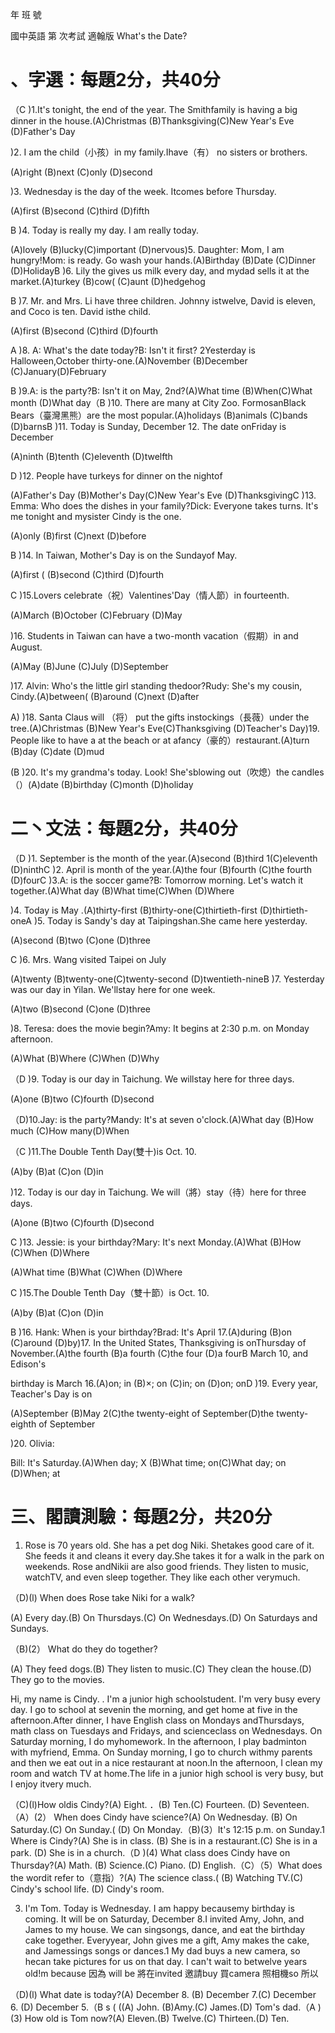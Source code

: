 年 班 號

國中英語 第 次考試 適翰版 What's the Date?

# 、字選：每題2分，共40分

（C )1.It's tonight, the end of the year. The Smithfamily is having a big dinner in the house.(A)Christmas (B)Thanksgiving(C)New Year's Eve  (D)Father's Day

)2. I am the child（小孩）in my family.Ihave（有） no sisters or brothers.

(A)right (B)next (C)only (D)second

)3. Wednesday is the day of the week. Itcomes before Thursday.

(A)first (B)second (C)third (D)fifth

B )4. Today is really my day. I am really today.

(A)lovely (B)lucky(C)important  (D)nervous)5. Daughter: Mom, I am hungry!Mom: is ready.  Go wash your hands.(A)Birthday (B)Date (C)Dinner  (D)HolidayB )6. Lily the  gives us milk every day, and mydad sells it at the market.(A)turkey (B)cow( (C)aunt (D)hedgehog

B )7. Mr. and Mrs. Li have three children.  Johnny istwelve, David is eleven, and Coco is ten. David isthe child.

(A)first (B)second  (C)third  (D)fourth

A )8. A: What's the date today?B: Isn't it first? 2Yesterday is Halloween,October thirty-one.(A)November  (B)December  (C)January(D)February

B )9.A:  is the party?B: Isn't it on May, 2nd?(A)What time  (B)When(C)What month (D)What day（B )10. There are many at City Zoo. FormosanBlack Bears（臺灣黑熊）are the most popular.(A)holidays (B)animals (C)bands (D)barnsB  )11. Today is Sunday, December 12. The date onFriday is December

(A)ninth (B)tenth (C)eleventh  (D)twelfth

D  )12. People have turkeys for dinner on the nightof

(A)Father's Day  (B)Mother's Day(C)New Year's Eve (D)ThanksgivingC )13. Emma: Who does the dishes in your family?Dick: Everyone takes turns.  It's me tonight and mysister Cindy is the one.

(A)only (B)first (C)next (D)before

B )14. In Taiwan, Mother's Day is on the Sundayof May.

(A)first ( (B)second (C)third (D)fourth

C )15.Lovers celebrate（祝）Valentines'Day（情人節）in fourteenth.

(A)March (B)October (C)February (D)May

)16. Students in Taiwan can have a two-month vacation（假期）in and August.

(A)May  (B)June (C)July  (D)September

)17. Alvin: Who's the little girl standing thedoor?Rudy: She's my cousin, Cindy.(A)between( (B)around (C)next  (D)after

A) )18. Santa Claus will （将） put the gifts instockings（長薇）under the tree.(A)Christmas  (B)New Year's Eve(C)Thanksgiving  (D)Teacher's Day)19. People like to have a at the beach or at afancy（豪的）restaurant.(A)turn (B)day (C)date (D)mud

(B )20. It's my grandma's today. Look! She'sblowing out（吹熄）the candles（）(A)date  (B)birthday (C)month (D)holiday

# 二丶文法：每題2分，共40分

（D )1. September is the   month of the year.(A)second (B)third 1(C)eleventh (D)ninthC )2. April is month of the year.(A)the four (B)fourth (C)the fourth (D)fourC )3.A: is the soccer game?B: Tomorrow morning. Let's watch it together.(A)What day (B)What time(C)When  (D)Where

)4. Today is May .(A)thirty-first (B)thirty-one(C)thirtieth-first (D)thirtieth-oneA )5. Today is Sandy's  day at Taipingshan.She came here yesterday.

(A)second (B)two (C)one (D)three

C )6. Mrs. Wang visited Taipei on July

(A)twenty  (B)twenty-one(C)twenty-second  (D)twentieth-nineB )7. Yesterday was our day in Yilan. We'llstay here for one week.

(A)two (B)second (C)one (D)three

)8. Teresa: does the movie begin?Amy: It begins at 2:30 p.m. on Monday afternoon.

(A)What (B)Where (C)When (D)Why

（D )9. Today is our day in Taichung. We willstay here for three days.

(A)one (B)two (C)fourth (D)second

（D)10.Jay:  is the party?Mandy: It's at seven o'clock.(A)What day  (B)How much (C)How many(D)When

（C )11.The Double Tenth Day(雙十)is Oct. 10.

(A)by (B)at (C)on (D)in

)12. Today is our  day in Taichung. We will（將）stay（待）here for three days.

(A)one (B)two (C)fourth (D)second

C )13. Jessie: is your birthday?Mary: It's next Monday.(A)What (B)How  (C)When  (D)Where

(A)What time (B)What (C)When  (D)Where

C )15.The Double Tenth Day（雙十節）is Oct. 10.

(A)by  (B)at (C)on (D)in

B )16. Hank: When is your birthday?Brad: It's April 17.(A)during (B)on (C)around (D)by)17. In the United States, Thanksgiving is onThursday of November.(A)the fourth  (B)a fourth (C)the four  (D)a fourB March 10, and Edison's

birthday is March 16.(A)on; in (B)×; on (C)in; on  (D)on; onD  )19. Every year, Teacher's Day is on

(A)September (B)May 2(C)the twenty-eight of September(D)the twenty-eighth of September

)20. Olivia:

Bill: It's  Saturday.(A)When day; X (B)What time; on(C)What day; on  (D)When; at

# 三、閣讀測驗：每題2分，共20分

1. Rose is 70 years old.  She has a pet dog Niki. Shetakes good care of it. She feeds it and cleans it every day.She takes it for a walk in the park on weekends.  Rose andNikii are also good friends. They listen to music, watchTV, and even sleep together. They like each other verymuch.

（D)(l) When does Rose take Niki for a walk?

(A) Every day.(B) On Thursdays.(C) On Wednesdays.(D) On Saturdays and Sundays.

（B)(2） What do they do together?

(A) They feed dogs.(B) They listen to music.(C) They clean the house.(D) They go to the movies.

Hi, my name is Cindy. . I'm a junior high schoolstudent. I'm very busy every day. I go to school at sevenin the morning, and get home at five in the afternoon.After dinner, I have English class on Mondays andThursdays, math class on Tuesdays and Fridays, and scienceclass on Wednesdays. On Saturday morning, I do myhomework. In the afternoon, I play badminton with myfriend, Emma. On Sunday morning, I go to church withmy parents and then we eat out in a nice restaurant at noon.In the afternoon, I clean my room and watch TV at home.The life in a junior high school is very busy, but I enjoy itvery much.

（C)(l)How oldis Cindy?(A) Eight. ．(B) Ten.(C) Fourteen. (D) Seventeen.（A）(2） When does Cindy have science?(A) On Wednesday.  (B) On Saturday.(C) On Sunday.( (D) On Monday.（B)(3）It's 12:15 p.m. on Sunday.1 Where is Cindy?(A) She is in class. (B) She is in a restaurant.(C) She is in a park. (D) She is in a church.（D )(4) What class does Cindy have on Thursday?(A) Math. (B) Science.(C) Piano.  (D) English.（C）（5）What does the wordit refer to（意指）?(A) The science class.( (B) Watching TV.(C) Cindy's school life. (D) Cindy's room.

3. I'm Tom.  Today is Wednesday. I am happy becausemy birthday is coming. It will be on Saturday, December 8.I invited Amy, John, and James to my house. We can singsongs, dance, and eat the birthday cake together. Everyyear, John gives me a gift, Amy makes the cake, and Jamessings songs or dances.1  My dad buys a new camera, so hecan take pictures for us on that day.  I can't wait to betwelve years old!m because 因為 will be 將在invited 邀請buy 買camera 照相機so 所以

（D)(l) What date is today?(A) December 8.  (B) December 7.(C) December 6.  (D) December 5.（B     s  ( ((A) John. (B)Amy.(C) James.(D) Tom's dad.（A )(3) How old is Tom now?(A) Eleven.(B) Twelve.(C) Thirteen.(D) Ten.

